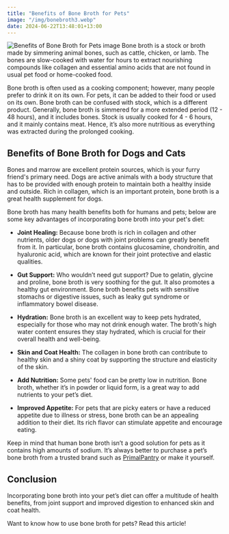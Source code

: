 ```yaml
---
title: "Benefits of Bone Broth for Pets"
image: "/img/bonebroth3.webp"
date: 2024-06-22T13:48:01+13:00
---
```

<img src="/img/bonebroth3.webp" alt="Benefits of Bone Broth for Pets image">
Bone broth is a stock or broth made by simmering animal bones, such as cattle, chicken, or lamb. The bones are slow-cooked with water for hours to extract nourishing compounds like collagen and essential amino acids that are not found in usual pet food or home-cooked food.

Bone broth is often used as a cooking component; however, many people prefer to drink it on its own. For pets, it can be added to their food or used on its own. Bone broth can be confused with stock, which is a different product. Generally, bone broth is simmered for a more extended period (12 - 48 hours), and it includes bones. Stock is usually cooked for 4 - 6 hours, and it mainly contains meat. Hence, it’s also more nutritious as everything was extracted during the prolonged cooking. 

## Benefits of Bone Broth for Dogs and Cats

Bones and marrow are excellent protein sources, which is your furry friend's primary need. Dogs are active animals with a body structure that has to be provided with enough protein to maintain both a healthy inside and outside. Rich in collagen, which is an important protein, bone broth is a great health supplement for dogs.

Bone broth has many health benefits both for humans and pets; below are some key advantages of incorporating bone broth into your pet's diet:

- **Joint Healing:** Because bone broth is rich in collagen and other nutrients, older dogs or dogs with joint problems can greatly benefit from it. In particular, bone broth contains glucosamine, chondroitin, and hyaluronic acid, which are known for their joint protective and elastic qualities.

- **Gut Support:** Who wouldn’t need gut support? Due to gelatin, glycine and proline, bone broth is very soothing for the gut. It also promotes a healthy gut environment. Bone broth benefits pets with sensitive stomachs or digestive issues, such as leaky gut syndrome or inflammatory bowel disease.

- **Hydration:** Bone broth is an excellent way to keep pets hydrated, especially for those who may not drink enough water. The broth's high water content ensures they stay hydrated, which is crucial for their overall health and well-being.

- **Skin and Coat Health:** The collagen in bone broth can contribute to healthy skin and a shiny coat by supporting the structure and elasticity of the skin.

- **Add Nutrition:** Some pets' food can be pretty low in nutrition. Bone broth, whether it’s in powder or liquid form, is a great way to add nutrients to your pet’s diet. 

- **Improved Appetite:** For pets that are picky eaters or have a reduced appetite due to illness or stress, bone broth can be an appealing addition to their diet. Its rich flavor can stimulate appetite and encourage eating.

Keep in mind that human bone broth isn’t a good solution for pets as it contains high amounts of sodium. It’s always better to purchase a pet’s bone broth from a trusted brand such as <a class="bluelink" href="/shop">PrimalPantry</a> or make it yourself. 

## Conclusion

Incorporating bone broth into your pet’s diet can offer a multitude of health benefits, from joint support and improved digestion to enhanced skin and coat health. 

Want to know how to use bone broth for pets? Read this article!
